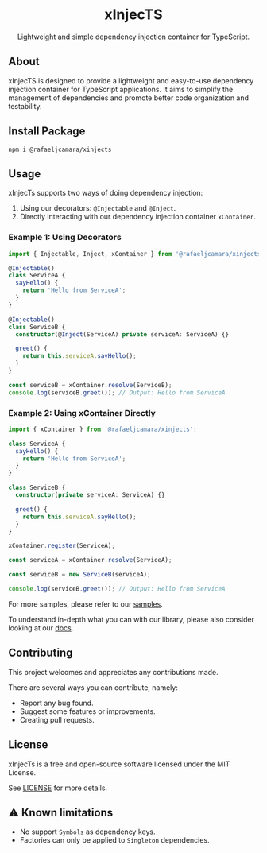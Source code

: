 <h1 align="center">
  xInjecTS
</h1>
<p align="center">
  Lightweight and simple dependency injection container for TypeScript.
</p>

## About

xInjecTS is designed to provide a lightweight and easy-to-use dependency injection container for TypeScript applications. It aims to simplify the management of dependencies and promote better code organization and testability.

## Install Package
```shell
npm i @rafaeljcamara/xinjects
```

## Usage

xInjecTs supports two ways of doing dependency injection:
1. Using our decorators: `@Injectable` and `@Inject`.
2. Directly interacting with our dependency injection container `xContainer`.

### Example 1: Using Decorators

```typescript
import { Injectable, Inject, xContainer } from '@rafaeljcamara/xinjects';

@Injectable()
class ServiceA {
  sayHello() {
    return 'Hello from ServiceA';
  }
}

@Injectable()
class ServiceB {
  constructor(@Inject(ServiceA) private serviceA: ServiceA) {}

  greet() {
    return this.serviceA.sayHello();
  }
}

const serviceB = xContainer.resolve(ServiceB);
console.log(serviceB.greet()); // Output: Hello from ServiceA
```

### Example 2: Using xContainer Directly

```typescript
import { xContainer } from '@rafaeljcamara/xinjects';

class ServiceA {
  sayHello() {
    return 'Hello from ServiceA';
  }
}

class ServiceB {
  constructor(private serviceA: ServiceA) {}

  greet() {
    return this.serviceA.sayHello();
  }
}

xContainer.register(ServiceA);

const serviceA = xContainer.resolve(ServiceA);

const serviceB = new ServiceB(serviceA);

console.log(serviceB.greet()); // Output: Hello from ServiceA
```

For more samples, please refer to our [samples](./docs/samples/samples.md).

To understand in-depth what you can with our library, please also consider looking at our [docs](./docs/documentation/documentation.md).

## Contributing

This project welcomes and appreciates any contributions made.

There are several ways you can contribute, namely:

- Report any bug found.
- Suggest some features or improvements.
- Creating pull requests.

## License

xInjecTs is a free and open-source software licensed under the MIT License.

See [LICENSE](LICENSE) for more details.

## :warning: Known limitations

- No support `Symbols` as dependency keys.
- Factories can only be applied to `Singleton` dependencies.